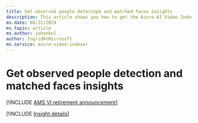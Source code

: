 ```yaml
---
title: Get observed people detectopm and matched faces insights
description: This article shows you how to get the Azure AI Video Indexer observed people detection and matched faces insights.
ms.date: 08/22/2024
ms.topic: article
ms.author: inhenkel
author: IngridAtMicrosoft
ms.service: azure-video-indexer
---
```


# Get observed people detection and matched faces insights

[!INCLUDE [AMS VI retirement announcement](./includes/important-ams-retirement-abbreviated.md)]

[!INCLUDE [Insight details](./includes/observed-matched-people.md)]
